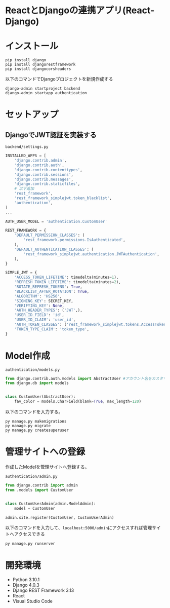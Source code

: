 # ReactとDjangoの連携アプリ(React-Django)

# インストール

```
pip install django
pip install djangorestframework
pip install djangocorsheaders
```

以下のコマンドでDjangoプロジェクトを新規作成する

```
django-admin startproject backend
django-admin startapp authentication
```

# セットアップ

## DjangoでJWT認証を実装する

`backend/settings.py`

```py
INSTALLED_APPS = [
    'django.contrib.admin',
    'django.contrib.auth',
    'django.contrib.contenttypes',
    'django.contrib.sessions',
    'django.contrib.messages',
    'django.contrib.staticfiles',
    # 以下追加
    'rest_framework',
    'rest_framework_simplejwt.token_blacklist',
    'authentication',
]
...

AUTH_USER_MODEL = 'authentication.CustomUser'

REST_FRAMEWORK = {
    'DEFAULT_PERMISSION_CLASSES': (
        'rest_framework.permissions.IsAuthenticated',
    ),
    'DEFAULT_AUTHENTICATION_CLASSES': (
        'rest_framework_simplejwt.authentication.JWTAuthentication',
    ),
}

SIMPLE_JWT = {
    'ACCESS_TOKEN_LIFETIME': timedelta(minutes=1),
    'REFRESH_TOKEN_LIFETIME': timedelta(minutes=2),
    'ROTATE_REFRESH_TOKENS': True,
    'BLACKLIST_AFTER_ROTATION': True,
    'ALGORITHM': 'HS256',
    'SIGNING_KEY': SECRET_KEY,
    'VERIFYING_KEY': None,
    'AUTH_HEADER_TYPES': ('JWT',),
    'USER_ID_FIELD': 'id',
    'USER_ID_CLAIM': 'user_id',
    'AUTH_TOKEN_CLASSES': ('rest_framework_simplejwt.tokens.AccessToken',),
    'TOKEN_TYPE_CLAIM': 'token_type',
}
```

# Model作成

`authentication/models.py`

```py
from django.contrib.auth.models import AbstractUser #アカウント名をカスタマイズするにはAbstractUserモジュールを活用する
from django.db import models


class CustomUser(AbstractUser):
    fav_color = models.CharField(blank=True, max_length=120)
```

以下のコマンドを入力する。

```
py manage.py makemigrations
py manage.py migrate
py manage.py createsuperuser
```

# 管理サイトへの登録

作成したModelを管理サイトへ登録する。

`authentication/admin.py`

```py
from django.contrib import admin
from .models import CustomUser


class CustomUserAdmin(admin.ModelAdmin):
    model = CustomUser

admin.site.register(CustomUser, CustomUserAdmin)
```

以下のコマンドを入力して、`localhost:5000/admin`にアクセスすれば管理サイトへアクセスできる

```
py manage.py runserver
```

# 開発環境

* Python 3.10.1
* Django 4.0.3
* Django REST Framework 3.13
* React
* Visual Studio Code